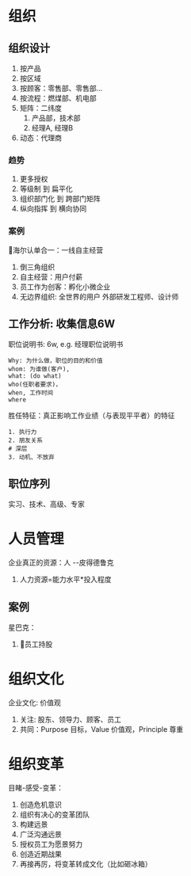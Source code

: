 # 组织
## 组织设计
1. 按产品
2. 按区域
3. 按顾客：零售部、零售部...
4. 按流程：燃煤部、机电部
5. 矩阵：二纬度
    1. 产品部，技术部
    2. 经理A, 经理B 
6. 动态：代理商

### 趋势
1. 更多授权
2. 等级制 到 扁平化
3. 组织部门化 到 跨部门矩阵
4. 纵向指挥 到 横向协同

### 案例
海尔认单合一：一线自主经营
1. 倒三角组织
2. 自主经营：用户付薪
2. 员工作为创客：孵化小微企业
3. 无边界组织: 全世界的用户 外部研发工程师、设计师

## 工作分析: 收集信息6W
职位说明书: 6w, e.g. 经理职位说明书

    Why: 为什么做，职位的目的和价值
    whom: 为谁做(客户),
    what: (do what)
    who(任职者要求)，
    when, 工作时间
    where

胜任特征：真正影响工作业绩（与表现平平者）的特征

    1. 执行力
    2. 朋友关系
    # 深层
    3. 动机、不放弃

## 职位序列
实习、技术、高级、专家

# 人员管理
企业真正的资源：人 --皮得德鲁克
1. 人力资源=能力水平*投入程度

## 案例
星巴克：
1. 员工持股

# 组织文化
企业文化: 价值观
1. 关注: 股东、领导力、顾客、员工
2. 共同：Purpose 目标，Value 价值观，Principle 尊重

# 组织变革
目睹-感受-变革：
1. 创造危机意识
2. 组织有决心的变革团队
3. 构建远景
4. 广泛沟通远景
5. 授权员工为愿景努力
6. 创造近期战果
7. 再接再厉，将变革转成文化（比如砸冰箱）